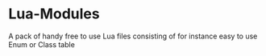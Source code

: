 # Lua-Modules
A pack of handy free to use Lua files consisting of for instance easy to use Enum or Class table
